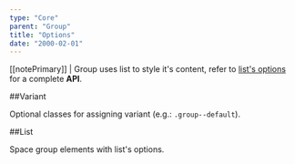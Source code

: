 ```yaml
---
type: "Core"
parent: "Group"
title: "Options"
date: "2000-02-01"
---
```


[[notePrimary]]
| Group uses list to style it's content, refer to [list's options](/core/list/option) for a complete **API**.

##Variant

Optional classes for assigning variant (e.g.: `.group--default`).

<demo>
  <demovanilla src="inline/core/group/options-variant-line">
  </demovanilla>
</demo>

<demo>
  <demovanilla src="inline/core/group/options-variant-stack">
  </demovanilla>
</demo>

##List

Space group elements with list's options.

<demo>
  <demovanilla src="inline/core/group/options-list-line">
  </demovanilla>
</demo>

<demo>
  <demovanilla src="inline/core/group/options-list-stack">
  </demovanilla>
</demo>
